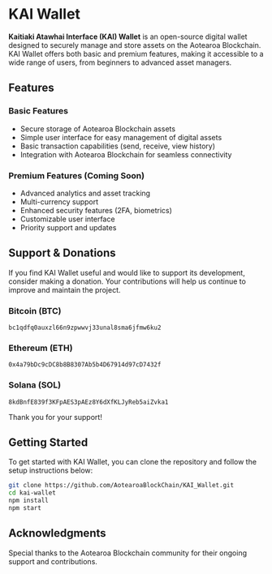 # KAI Wallet

**Kaitiaki Atawhai Interface (KAI) Wallet** is an open-source digital wallet designed to securely manage and store assets on the Aotearoa Blockchain. KAI Wallet offers both basic and premium features, making it accessible to a wide range of users, from beginners to advanced asset managers.

## Features

### Basic Features
- Secure storage of Aotearoa Blockchain assets
- Simple user interface for easy management of digital assets
- Basic transaction capabilities (send, receive, view history)
- Integration with Aotearoa Blockchain for seamless connectivity

### Premium Features (Coming Soon)
- Advanced analytics and asset tracking
- Multi-currency support
- Enhanced security features (2FA, biometrics)
- Customizable user interface
- Priority support and updates

## Support & Donations

If you find KAI Wallet useful and would like to support its development, consider making a donation. Your contributions will help us continue to improve and maintain the project.

### Bitcoin (BTC)
`bc1qdfq0auxzl66n9zpwwvj33unal8sma6jfmw6ku2`

### Ethereum (ETH)
`0x4a79bDc9cDC8b8B8307Ab5b4D67914d97cD7432f`

### Solana (SOL)
`8kdBnfE839f3KFpAES3pAEz8Y6dXfKLJyReb5aiZvka1`

Thank you for your support!

## Getting Started

To get started with KAI Wallet, you can clone the repository and follow the setup instructions below:

```bash
git clone https://github.com/AotearoaBlockChain/KAI_Wallet.git
cd kai-wallet
npm install
npm start
```

## Acknowledgments

Special thanks to the Aotearoa Blockchain community for their ongoing support and contributions.
